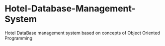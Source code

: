 # Hotel-Database-Management-System
Hotel DataBase management system based on concepts of Object Oriented Programming 
